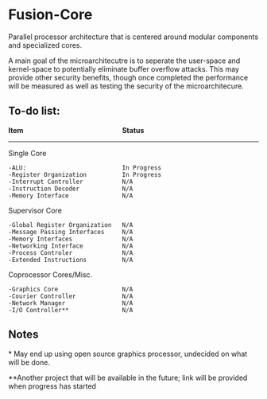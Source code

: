 # Fusion-Core
Parallel processor architecture that is centered around modular components and specialized cores.

A main goal of the microarchitecutre is to seperate the user-space and kernel-space to potentially eliminate buffer overflow attacks. This may provide other security benefits, though once completed the performance will be measured as well as testing the security of the microarchitecure.

## To-do list:
<b>Item&nbsp;&nbsp;&nbsp;&nbsp;&nbsp;&nbsp;&nbsp;&nbsp;&nbsp;&nbsp;&nbsp;&nbsp;&nbsp;&nbsp;&nbsp;&nbsp;&nbsp;&nbsp;&nbsp;&nbsp;&nbsp;&nbsp;&nbsp;&nbsp;&nbsp;&nbsp;&nbsp;&nbsp;&nbsp;&nbsp;&nbsp;&nbsp;&nbsp;&nbsp;&nbsp;&nbsp;&nbsp;&nbsp;&nbsp;&nbsp;&nbsp;&nbsp;&nbsp;&nbsp;&nbsp;&nbsp;&nbsp;&nbsp;&nbsp;&nbsp;&nbsp;&nbsp;&nbsp;&nbsp;&nbsp;&nbsp;&nbsp;&nbsp;&nbsp;&nbsp;Status</b>
***

Single Core			
	
	-ALU:							In Progress
	-Register Organization			In Progress
	-Interrupt Controller			N/A
	-Instruction Decoder			N/A
	-Memory Interface				N/A	

Supervisor Core
	
	-Global Register Organization	N/A
	-Message Passing Interfaces		N/A
	-Memory Interfaces				N/A
	-Networking Interface			N/A
	-Process Controler				N/A
	-Extended Instructions			N/A


Coprocessor Cores/Misc.
	
	-Graphics Core					N/A
	-Courier Controller				N/A
	-Network Manager				N/A
	-I/O Controller**				N/A


## Notes

\* May end up using open source graphics processor, undecided on what will be done.

\*\*Another project that will be available in the future; link will be provided when progress has started
